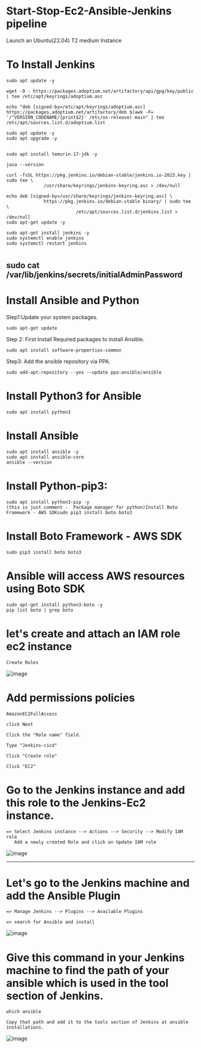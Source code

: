 # Start-Stop-Ec2-Ansible-Jenkins pipeline
Launch an Ubuntu(22.04) T2 medium Instance

# To Install Jenkins
  
    sudo apt update -y
  
    wget -O - https://packages.adoptium.net/artifactory/api/gpg/key/public | tee /etc/apt/keyrings/adoptium.asc
  
    echo "deb [signed-by=/etc/apt/keyrings/adoptium.asc] https://packages.adoptium.net/artifactory/deb $(awk -F= '/^VERSION_CODENAME/{print$2}' /etc/os-release) main" | tee /etc/apt/sources.list.d/adoptium.list
  
    sudo apt update -y
    sudo apt upgrade -y
    
  
    sudo apt install temurin-17-jdk -y
  
    java --version
  
    curl -fsSL https://pkg.jenkins.io/debian-stable/jenkins.io-2023.key | sudo tee \
                  /usr/share/keyrings/jenkins-keyring.asc > /dev/null
                  
    echo deb [signed-by=/usr/share/keyrings/jenkins-keyring.asc] \
                  https://pkg.jenkins.io/debian-stable binary/ | sudo tee \
                              /etc/apt/sources.list.d/jenkins.list > /dev/null
    sudo apt-get update -y
  
    sudo apt-get install jenkins -y
    sudo systemctl enable jenkins
    sudo systemctl restart jenkins
  

# <EC2 Public IP Address:8080>
  sudo cat /var/lib/jenkins/secrets/initialAdminPassword
----------------------------------------------------------------------------------------------------------------------------------------------
# Install Ansible and Python
Step1:Update your system packages.
    
    sudo apt-get update
    
Step 2: First Install Required packages to install Ansible.

    sudo apt install software-properties-common

Step3: Add the ansible repository via PPA.

    sudo add-apt-repository --yes --update ppa:ansible/ansible

# Install Python3 for Ansible
    sudo apt install python3
# Install Ansible 
    sudo apt install ansible -y
    sudo apt install ansible-core
    ansible --version
# Install Python-pip3:
    sudo apt install python3-pip -y
    (this is just comment -  Package manager for python)Install Boto Framework - AWS SDKsudo pip3 install boto boto3

# Install Boto Framework - AWS SDK
    sudo pip3 install boto boto3
# Ansible will access AWS resources using Boto SDK
    sudo apt-get install python3-boto -y
    pip list boto | grep boto

# let's create and attach an IAM role ec2 instance
    Create Roles
![image](https://github.com/sm2424/Start-Stop-Ec2-Ansible/assets/91906122/08a63bf7-065f-48df-b7a8-fd059ca9d1b5)
  
# Add permissions policies
  
    AmazonEC2FullAccess
  
    click Next

    Click the "Role name" field.

    Type "Jenkins-cicd"

    Click "Create role"

    Click "EC2"

# Go to the Jenkins instance and add this role to the Jenkins-Ec2 instance.
    => Select Jenkins instance --> Actions --> Security --> Modify IAM role
       Add a newly created Role and click on Update IAM role
  
  ![image](https://github.com/sm2424/Start-Stop-Ec2-Ansible/assets/91906122/09740b82-6213-44af-90e2-fc5f87cc671c)

------------------------------------------------------------------------------------------------------------------------
# Let's go to the Jenkins machine and add the Ansible Plugin

    => Manage Jenkins --> Plugins --> Available Plugins

    => search for Ansible and install

![image](https://github.com/sm2424/Start-Stop-Ec2-Ansible/assets/91906122/db61c508-767a-40e1-be8c-b0542d9085da)

# Give this command in your Jenkins machine to find the path of your ansible which is used in the tool section of Jenkins.
    which ansible

    Copy that path and add it to the tools section of Jenkins at ansible installations.
    
![image](https://github.com/sm2424/Start-Stop-Ec2-Ansible/assets/91906122/8116d26e-ec7c-43fa-a8aa-5a83d701709d)


















